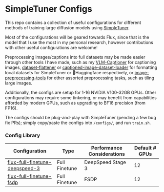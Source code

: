 # SimpleTuner Configs

This repo contains a collection of useful configurations for different methods of training large diffusion models using [SimpleTuner](https://github.com/bghira/SimpleTuner).

Most of the configurations will be geared towards Flux, since that is the model that I use the most in my personal research, however contributions with other useful configurations are welcome!

Preprocessing images/captions into full datasets may be made easier through other tools I have made, such as my [VLM-Captioner](https://github.com/alexsenden/vlm-captioning) for captioning images, [dataset-flattener](https://github.com/alexsenden/dataset-flattener) or [captioned-image-dataset-loader](https://github.com/alexsenden/captioned-image-dataset-loader) for formatting local datasets for SimpleTuner or 🤗Huggingface respectively, or [image-preprocessing-tools](https://github.com/alexsenden/image-preprocessing-tools) for other assorted preprocessing tasks, such as tiling large images.

Additionally, the configs are setup for 1-16 NVIDIA V100-32GB GPUs. Other configurations may require some tinkering, or may benefit from capabilities afforded by modern GPUs, such as upgrading to BF16 precision (from FP16).

The configs should be plug-and-play with SimpleTuner (pending a few bug fix PRs); simply copy/paste the configs into `/configs/`, and run `train.sh`.

### Config Library

| Configuration                                                     | Type          | Performance Considerations | Default # GPUs |
| ----------------------------------------------------------------- | ------------- | -------------------------- | -------------- |
| [flux-full-finetune-deepspeed-3](/flux-full-finetune-deepspeed-3) | Full Finetune | DeepSpeed Stage 3          | 12             |
| [flux-full-finetune-fsdp](/flux-full-finetune-fsdp)               | Full Finetune | FSDP                       | 12             |
